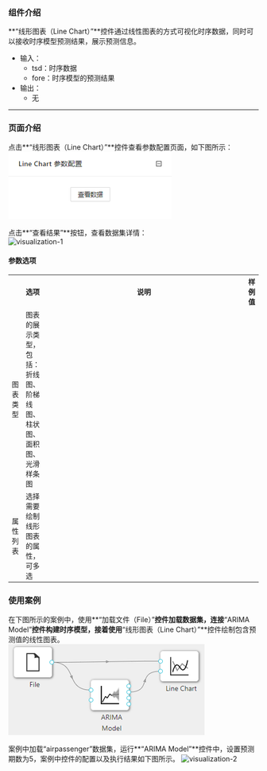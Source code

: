 ### 组件介绍
**“线形图表（Line Chart）”**控件通过线性图表的方式可视化时序数据，同时可以接收时序模型预测结果，展示预测信息。

- 输入：
  - tsd：时序数据
  - fore：时序模型的预测结果
- 输出：
  - 无

<hr/>


### 页面介绍
点击**“线形图表（Line Chart）”**控件查看参数配置页面，如下图所示：  
![param](/img/aistudio/visualize/line-chart/param.png)

点击**“查看结果”**按钮，查看数据集详情：  
![visualization-1](/img/aistudio/visualize/line-chart/visualization-1.png)

#### 参数选项
<table>
  <tr>
    <th></th>
    <th>选项</th>
    <th width="650">说明</th>
    <th>样例值</th>
  </tr>
  <tr>
      <td>图表类型</td> 
      <td>
      图表的展示类型，包括：折线图、阶梯线图、柱状图、面积图、光滑样条图
      </td> 
      <td></td>
  </tr>
  <tr>
      <td>属性列表</td> 
      <td>
      选择需要绘制线形图表的属性，可多选
      </td> 
      <td></td>
  </tr>
</table>

### 使用案例
在下图所示的案例中，使用**“加载文件（File）”**控件加载数据集，连接**“ARIMA Model”**控件构建时序模型，接着使用**“线形图表（Line Chart）”**控件绘制包含预测值的线性图表。
![workflow](/img/aistudio/visualize/line-chart/workflow.png)

案例中加载“airpassenger”数据集，运行**“ARIMA Model”**控件中，设置预测期数为5，案例中控件的配置以及执行结果如下图所示。
![visualization-2](/img/aistudio/visualize/line-chart/visualization-2.png)
